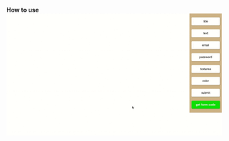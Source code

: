 **How to use**
![howToUsw](https://github.com/ssshojaei/JsPractice/raw/master/04-form-builder/formBuilder.gif) 